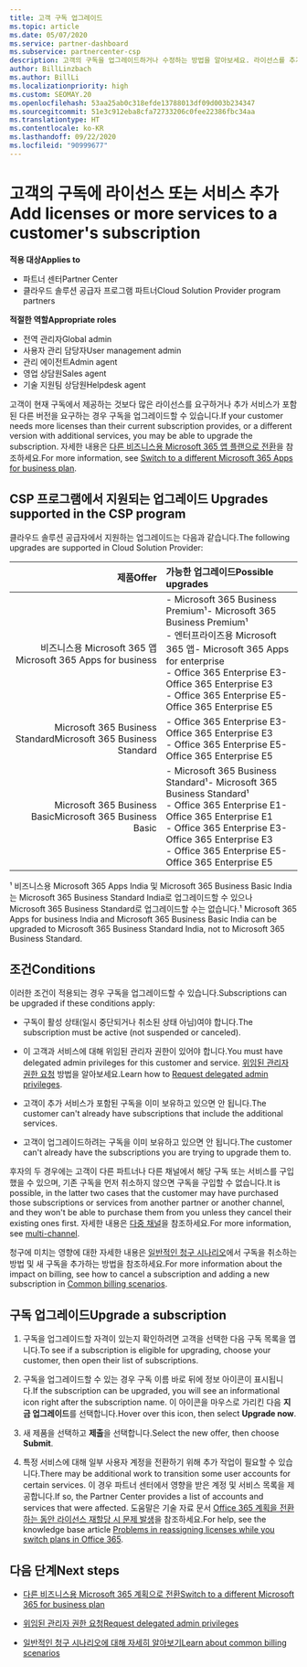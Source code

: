 ```yaml
---
title: 고객 구독 업그레이드
ms.topic: article
ms.date: 05/07/2020
ms.service: partner-dashboard
ms.subservice: partnercenter-csp
description: 고객의 구독을 업그레이드하거나 수정하는 방법을 알아보세요. 라이선스를 추가하거나 더 많은 서비스를 보유한 다른 버전으로 이동합니다.
author: BillLinzbach
ms.author: BillLi
ms.localizationpriority: high
ms.custom: SEOMAY.20
ms.openlocfilehash: 53aa25ab0c318efde13788013df09d003b234347
ms.sourcegitcommit: 51e3c912eba8cfa72733206c0fee22386fbc34aa
ms.translationtype: HT
ms.contentlocale: ko-KR
ms.lasthandoff: 09/22/2020
ms.locfileid: "90999677"
---
```

# <a name="add-licenses-or-more-services-to-a-customers-subscription"></a><span data-ttu-id="7ea97-104">고객의 구독에 라이선스 또는 서비스 추가</span><span class="sxs-lookup"><span data-stu-id="7ea97-104">Add licenses or more services to a customer's subscription</span></span>

<span data-ttu-id="7ea97-105">**적용 대상**</span><span class="sxs-lookup"><span data-stu-id="7ea97-105">**Applies to**</span></span>

- <span data-ttu-id="7ea97-106">파트너 센터</span><span class="sxs-lookup"><span data-stu-id="7ea97-106">Partner Center</span></span>
- <span data-ttu-id="7ea97-107">클라우드 솔루션 공급자 프로그램 파트너</span><span class="sxs-lookup"><span data-stu-id="7ea97-107">Cloud Solution Provider program partners</span></span>

<span data-ttu-id="7ea97-108">**적절한 역할**</span><span class="sxs-lookup"><span data-stu-id="7ea97-108">**Appropriate roles**</span></span>

- <span data-ttu-id="7ea97-109">전역 관리자</span><span class="sxs-lookup"><span data-stu-id="7ea97-109">Global admin</span></span>
- <span data-ttu-id="7ea97-110">사용자 관리 담당자</span><span class="sxs-lookup"><span data-stu-id="7ea97-110">User management admin</span></span>
- <span data-ttu-id="7ea97-111">관리 에이전트</span><span class="sxs-lookup"><span data-stu-id="7ea97-111">Admin agent</span></span>
- <span data-ttu-id="7ea97-112">영업 상담원</span><span class="sxs-lookup"><span data-stu-id="7ea97-112">Sales agent</span></span>
- <span data-ttu-id="7ea97-113">기술 지원팀 상담원</span><span class="sxs-lookup"><span data-stu-id="7ea97-113">Helpdesk agent</span></span>

<span data-ttu-id="7ea97-114">고객이 현재 구독에서 제공하는 것보다 많은 라이선스를 요구하거나 추가 서비스가 포함된 다른 버전을 요구하는 경우 구독을 업그레이드할 수 있습니다.</span><span class="sxs-lookup"><span data-stu-id="7ea97-114">If your customer needs more licenses than their current subscription provides, or a different version with additional services, you may be able to upgrade the subscription.</span></span> <span data-ttu-id="7ea97-115">자세한 내용은 [다른 비즈니스용 Microsoft 365 앱 플랜으로 전환](/microsoft-365/commerce/subscriptions/switch-to-a-different-plan)을 참조하세요.</span><span class="sxs-lookup"><span data-stu-id="7ea97-115">For more information, see [Switch to a different Microsoft 365 Apps for business plan](/microsoft-365/commerce/subscriptions/switch-to-a-different-plan).</span></span>

## <a name="upgrades-supported-in-the-csp-program"></a><span data-ttu-id="7ea97-116">CSP 프로그램에서 지원되는 업그레이드 <a id="upgradesubscription"></a></span><span class="sxs-lookup"><span data-stu-id="7ea97-116">Upgrades supported in the CSP program <a id="upgradesubscription"></a></span></span>

<span data-ttu-id="7ea97-117">클라우드 솔루션 공급자에서 지원하는 업그레이드는 다음과 같습니다.</span><span class="sxs-lookup"><span data-stu-id="7ea97-117">The following upgrades are supported in Cloud Solution Provider:</span></span>

| <span data-ttu-id="7ea97-118">제품</span><span class="sxs-lookup"><span data-stu-id="7ea97-118">Offer</span></span> | <span data-ttu-id="7ea97-119">가능한 업그레이드</span><span class="sxs-lookup"><span data-stu-id="7ea97-119">Possible upgrades</span></span>|
|---:|:---|
| <span data-ttu-id="7ea97-120">비즈니스용 Microsoft 365 앱</span><span class="sxs-lookup"><span data-stu-id="7ea97-120">Microsoft 365 Apps for business</span></span>   | <span data-ttu-id="7ea97-121">- Microsoft 365 Business Premium¹</span><span class="sxs-lookup"><span data-stu-id="7ea97-121">- Microsoft 365 Business Premium¹</span></span> <br/>  <span data-ttu-id="7ea97-122">- 엔터프라이즈용 Microsoft 365 앱</span><span class="sxs-lookup"><span data-stu-id="7ea97-122">- Microsoft 365 Apps for enterprise</span></span> <br/> <span data-ttu-id="7ea97-123">- Office 365 Enterprise E3</span><span class="sxs-lookup"><span data-stu-id="7ea97-123">- Office 365 Enterprise E3</span></span> <br/> <span data-ttu-id="7ea97-124">- Office 365 Enterprise E5</span><span class="sxs-lookup"><span data-stu-id="7ea97-124">- Office 365 Enterprise E5</span></span> <br/> |
| <span data-ttu-id="7ea97-125">Microsoft 365 Business Standard</span><span class="sxs-lookup"><span data-stu-id="7ea97-125">Microsoft 365 Business Standard</span></span>    | <span data-ttu-id="7ea97-126">- Office 365 Enterprise E3</span><span class="sxs-lookup"><span data-stu-id="7ea97-126">- Office 365 Enterprise E3</span></span> <br/> <span data-ttu-id="7ea97-127">- Office 365 Enterprise E5</span><span class="sxs-lookup"><span data-stu-id="7ea97-127">- Office 365 Enterprise E5</span></span> <br/> |
| <span data-ttu-id="7ea97-128">Microsoft 365 Business Basic</span><span class="sxs-lookup"><span data-stu-id="7ea97-128">Microsoft 365 Business Basic</span></span> | <span data-ttu-id="7ea97-129">- Microsoft 365 Business Standard¹</span><span class="sxs-lookup"><span data-stu-id="7ea97-129">- Microsoft 365 Business Standard¹</span></span> <br/> <span data-ttu-id="7ea97-130">- Office 365 Enterprise E1</span><span class="sxs-lookup"><span data-stu-id="7ea97-130">- Office 365 Enterprise E1</span></span> <br/> <span data-ttu-id="7ea97-131">- Office 365 Enterprise E3</span><span class="sxs-lookup"><span data-stu-id="7ea97-131">- Office 365 Enterprise E3</span></span><br/> <span data-ttu-id="7ea97-132">- Office 365 Enterprise E5</span><span class="sxs-lookup"><span data-stu-id="7ea97-132">- Office 365 Enterprise E5</span></span> <br/> |

<span data-ttu-id="7ea97-133">¹ 비즈니스용 Microsoft 365 Apps India 및 Microsoft 365 Business Basic India는 Microsoft 365 Business Standard India로 업그레이드할 수 있으나 Microsoft 365 Business Standard로 업그레이드할 수는 없습니다.</span><span class="sxs-lookup"><span data-stu-id="7ea97-133">¹ Microsoft 365 Apps for business India and Microsoft 365 Business Basic India can be upgraded to Microsoft 365 Business Standard India, not to Microsoft 365 Business Standard.</span></span>


## <a name="conditions"></a><span data-ttu-id="7ea97-134">조건</span><span class="sxs-lookup"><span data-stu-id="7ea97-134">Conditions</span></span>

<span data-ttu-id="7ea97-135">이러한 조건이 적용되는 경우 구독을 업그레이드할 수 있습니다.</span><span class="sxs-lookup"><span data-stu-id="7ea97-135">Subscriptions can be upgraded if these conditions apply:</span></span>

- <span data-ttu-id="7ea97-136">구독이 활성 상태(일시 중단되거나 취소된 상태 아님)여야 합니다.</span><span class="sxs-lookup"><span data-stu-id="7ea97-136">The subscription must be active (not suspended or canceled).</span></span>

- <span data-ttu-id="7ea97-137">이 고객과 서비스에 대해 위임된 관리자 권한이 있어야 합니다.</span><span class="sxs-lookup"><span data-stu-id="7ea97-137">You must have delegated admin privileges for this customer and service.</span></span> <span data-ttu-id="7ea97-138">[위임된 관리자 권한 요청](request-a-relationship-with-a-customer.md) 방법을 알아보세요.</span><span class="sxs-lookup"><span data-stu-id="7ea97-138">Learn how to [Request delegated admin privileges](request-a-relationship-with-a-customer.md).</span></span>

- <span data-ttu-id="7ea97-139">고객이 추가 서비스가 포함된 구독을 이미 보유하고 있으면 안 됩니다.</span><span class="sxs-lookup"><span data-stu-id="7ea97-139">The customer can't already have subscriptions that include the additional services.</span></span>

- <span data-ttu-id="7ea97-140">고객이 업그레이드하려는 구독을 이미 보유하고 있으면 안 됩니다.</span><span class="sxs-lookup"><span data-stu-id="7ea97-140">The customer can't already have the subscriptions you are trying to upgrade them to.</span></span>

<span data-ttu-id="7ea97-141">후자의 두 경우에는 고객이 다른 파트너나 다른 채널에서 해당 구독 또는 서비스를 구입했을 수 있으며, 기존 구독을 먼저 취소하지 않으면 구독을 구입할 수 없습니다.</span><span class="sxs-lookup"><span data-stu-id="7ea97-141">It is possible, in the latter two cases that the customer may have purchased those subscriptions or services from another partner or another channel, and they won't be able to purchase them from you unless they cancel their existing ones first.</span></span> <span data-ttu-id="7ea97-142">자세한 내용은 [다중 채널](multichannel.md)을 참조하세요.</span><span class="sxs-lookup"><span data-stu-id="7ea97-142">For more information, see [multi-channel](multichannel.md).</span></span>

<span data-ttu-id="7ea97-143">청구에 미치는 영향에 대한 자세한 내용은 [일반적인 청구 시나리오](common-billing-scenarios.md)에서 구독을 취소하는 방법 및 새 구독을 추가하는 방법을 참조하세요.</span><span class="sxs-lookup"><span data-stu-id="7ea97-143">For more information about the impact on billing, see how to cancel a subscription and adding a new subscription in [Common billing scenarios](common-billing-scenarios.md).</span></span>

## <a name="upgrade-a-subscription"></a><span data-ttu-id="7ea97-144">구독 업그레이드</span><span class="sxs-lookup"><span data-stu-id="7ea97-144">Upgrade a subscription</span></span>

1. <span data-ttu-id="7ea97-145">구독을 업그레이드할 자격이 있는지 확인하려면 고객을 선택한 다음 구독 목록을 엽니다.</span><span class="sxs-lookup"><span data-stu-id="7ea97-145">To see if a subscription is eligible for upgrading, choose your customer, then open their list of subscriptions.</span></span>

2. <span data-ttu-id="7ea97-146">구독을 업그레이드할 수 있는 경우 구독 이름 바로 뒤에 정보 아이콘이 표시됩니다.</span><span class="sxs-lookup"><span data-stu-id="7ea97-146">If the subscription can be upgraded, you will see an informational icon right after the subscription name.</span></span> <span data-ttu-id="7ea97-147">이 아이콘을 마우스로 가리킨 다음 **지금 업그레이드**를 선택합니다.</span><span class="sxs-lookup"><span data-stu-id="7ea97-147">Hover over this icon, then select **Upgrade now**.</span></span>

3. <span data-ttu-id="7ea97-148">새 제품을 선택하고 **제출**을 선택합니다.</span><span class="sxs-lookup"><span data-stu-id="7ea97-148">Select the new offer, then choose **Submit**.</span></span>

4. <span data-ttu-id="7ea97-149">특정 서비스에 대해 일부 사용자 계정을 전환하기 위해 추가 작업이 필요할 수 있습니다.</span><span class="sxs-lookup"><span data-stu-id="7ea97-149">There may be additional work to transition some user accounts for certain services.</span></span> <span data-ttu-id="7ea97-150">이 경우 파트너 센터에서 영향을 받은 계정 및 서비스 목록을 제공합니다.</span><span class="sxs-lookup"><span data-stu-id="7ea97-150">If so, the Partner Center provides a list of accounts and services that were affected.</span></span> <span data-ttu-id="7ea97-151">도움말은 기술 자료 문서 [Office 365 계획을 전환하는 동안 라이선스 재할당 시 문제 발생](/microsoft-365/commerce/subscriptions/switch-to-a-different-plan)을 참조하세요.</span><span class="sxs-lookup"><span data-stu-id="7ea97-151">For help, see the knowledge base article [Problems in reassigning licenses while you switch plans in Office 365](/microsoft-365/commerce/subscriptions/switch-to-a-different-plan).</span></span>


## <a name="next-steps"></a><span data-ttu-id="7ea97-152">다음 단계</span><span class="sxs-lookup"><span data-stu-id="7ea97-152">Next steps</span></span>

- [<span data-ttu-id="7ea97-153">다른 비즈니스용 Microsoft 365 계획으로 전환</span><span class="sxs-lookup"><span data-stu-id="7ea97-153">Switch to a different Microsoft 365 for business plan</span></span>](/microsoft-365/commerce/subscriptions/switch-to-a-different-plan)

- [<span data-ttu-id="7ea97-154">위임된 관리자 권한 요청</span><span class="sxs-lookup"><span data-stu-id="7ea97-154">Request delegated admin privileges</span></span>](request-a-relationship-with-a-customer.md)

- [<span data-ttu-id="7ea97-155">일반적인 청구 시나리오에 대해 자세히 알아보기</span><span class="sxs-lookup"><span data-stu-id="7ea97-155">Learn about common billing scenarios</span></span>](common-billing-scenarios.md)
